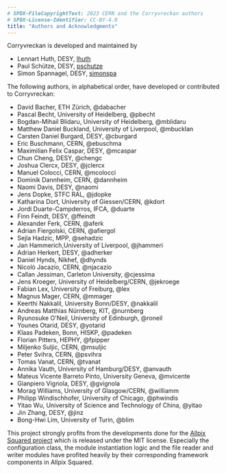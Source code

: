 ```yaml
---
# SPDX-FileCopyrightText: 2023 CERN and the Corryvreckan authors
# SPDX-License-Identifier: CC-BY-4.0
title: "Authors and Acknowledgments"
---
```


Corryvreckan is developed and maintained by

* Lennart Huth, DESY, [lhuth](https://gitlab.cern.ch/lhuth)
* Paul Schütze, DESY, [pschutze](https://gitlab.cern.ch/pschutze)
* Simon Spannagel, DESY, [simonspa](https://gitlab.cern.ch/simonspa)

The following authors, in alphabetical order, have developed or contributed to Corryvreckan:

* David Bacher, ETH Zürich, @dabacher
* Pascal Becht, University of Heidelberg, @pbecht
* Bogdan-Mihail Blidaru, University of Heidelberg, @mblidaru
* Matthew Daniel Buckland, University of Liverpool, @mbucklan
* Carsten Daniel Burgard, DESY, @cburgard
* Eric Buschmann, CERN, @ebuschma
* Maximilian Felix Caspar, DESY, @mcaspar
* Chun Cheng, DESY, @chengc
* Joshua Clercx, DESY, @jclercx
* Manuel Colocci, CERN, @mcolocci
* Dominik Dannheim, CERN, @dannheim
* Naomi Davis, DESY, @naomi 
* Jens Dopke, STFC RAL, @jdopke
* Katharina Dort, University of Giessen/CERN, @kdort
* Jordi Duarte-Campderros, IFCA, @duarte
* Finn Feindt, DESY, @ffeindt
* Alexander Ferk, CERN, @aferk
* Adrian Fiergolski, CERN, @afiergol
* Sejla Hadzic, MPP, @sehadzic
* Jan Hammerich,University of Liverpool, @jhammeri
* Adrian Herkert, DESY, @adherker
* Daniel Hynds, Nikhef, @dhynds
* Nicolò Jacazio, CERN, @njacazio
* Callan Jessiman, Carleton University, @cjessima
* Jens Kroeger, University of Heidelberg/CERN, @jekroege
* Fabian Lex, University of Freiburg, @lex
* Magnus Mager, CERN, @mmager
* Keerthi Nakkalil, University Bonn/DESY, @nakkalil
* Andreas Matthias Nürnberg, KIT, @nurnberg
* Ryunosuke O'Neil, University of Edinburgh, @roneil
* Younes Otarid, DESY, @yotarid
* Klaas Padeken, Bonn, HISKP, @padeken
* Florian Pitters, HEPHY, @fpipper
* Miljenko Suljic, CERN, @msuljic
* Peter Svihra, CERN, @psvihra
* Tomas Vanat, CERN, @tvanat
* Annika Vauth, University of Hamburg/DESY, @anvauth
* Mateus Vicente Barreto Pinto, University Geneva, @mvicente
* Gianpiero Vignola, DESY, @gvignola
* Morag Williams, University of Glasgow/CERN, @williamm
* Philipp Windischhofer, University of Chicago, @phwindis
* Yitao Wu, University of Science and Technology of China, @yitao
* Jin Zhang, DESY, @jinz
* Bong-Hwi Lim, University of Turin, @blim

This project strongly profits from the developments done for the [Allpix Squared project](https://cern.ch/allpix-squared) which is released under the MIT license. Especially the configuration class, the module instantiation logic and the file reader and writer modules have profited heavily by their corresponding framework components in Allpix Squared.

